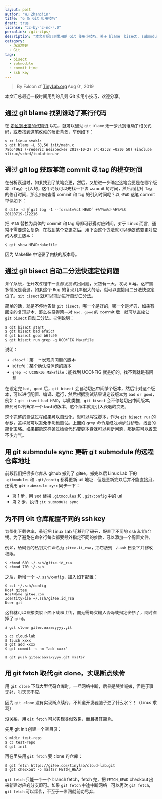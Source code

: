 ```yaml
---
layout: post
author: 'Wu Zhangjin'
title: "6 条 Git 实用技巧"
draft: true
license: "cc-by-nc-nd-4.0"
permalink: /git-tips/
description: "本文介绍几则常用的 Git 使用小技巧，关于 blame, bisect, submodule, commit time, ssh key ..."
category:
  - 版本管理
  - Git
tags:
  - bisect
  - submodule
  - commit time
  - ssh key
---
```


> By Falcon of [TinyLab.org][1]
> Aug 01, 2019

本文汇总最近一段时间用到的几则 Git 实用小技巧，欢迎分享。

## 通过 git blame 找到谁动了某行代码

在 [定位到出错的代码行](http://tinylab.org/bugfix-silence-raspi3-boot-warnings/) 以后，就可以通过 `git blame` 进一步找到谁动了相关代码，或者找到这笔改动的历史背景，举例如下：

    $ cd linux-stable
    $ git blame -L 50,50 init/main.c
    78634061 (Frederic Weisbecker 2017-10-27 04:42:28 +0200 50) #include <linux/sched/isolation.h>


## 通过 git log 获取某笔 commit 或 tag 的提交时间

在分析衰退时，如果找到了某笔变更，然后，又想进一步确定这笔变更是在哪个版本（Tag）引入的，这个时候可以先找一下该 commit 的时间，然后再比对 Tag 的修订时间。那么如何查看 commit 和 tag 的引入时间呢？以 `HEAD` 这笔 commit 举例如下：

    $ date -d @`git log -1 --format=%ct HEAD` +%Y%m%d-%H%M%S
    20190719-172216

把 `HEAD` 替换为具体的 commit 和 tag 号即可获得对应时间。对于 Linux 而言，通常不需要这么复杂，在找到某个变更之后，用下面这个方法就可以确定该变更对应的内核主版本：

    $ git show HEAD:Makefile

因为 Makefile 中记录了内核的版本号。

## 通过 git bisect 自动二分法快速定位问题


某个系统，在开发过程中一直都没测试出问题，突然有一天，发现 Bug。这种蛮多情况是衰退，如果这个 Bug 的复现几率很大的话，就可以直接用二分法快速定位了。`git bisect` 就可以辅助进行自动二分法。

简单的话，就是不停地告诉 `git bisect`，哪一个是好的，哪一个是坏的，如果有固定的复现脚本，那么在获得第一对 `bad, good` 的 commit 后，就可以直接让 `git bisect` 自动二分法。举例说明：

    $ git bisect start
    $ git bisect bad efa5cf
    $ git bisect good b6fcf0
    $ git bisect run grep -q UCONFIG Makefile

说明：

* `efa5cf`：第一个发现有问题的版本
* `b6fcf0`：某个确认没问题的版本
* `grep -q UCONFIG Makefile`：能找到 UCONFIG 就是好的，找不到就是有问题

在设定完 `bad, good` 后，`git bisect` 会自动切出中间某个版本，然后针对这个版本，可以进行配置、编译、运行，然后根据测试结果设定该版本为 `bad or good`，例如：`git bisect bad HEAD`，以此类推，`git bisect` 会不停地切出中间版本，直到可以判断第一个 bad 的版本，这个版本就是引入衰退的变更。

这个完整的测试过程如果可以自动化，就可以写成脚本，作为 `git bisect run` 的参数，这样就可以避免手动跑测试。上面的 grep 命令是经过初步分析后，找出的简化策略。如果都能这样通过检索代码变更本身就可以判断问题，那确实可以省去不少力气。

## 用 git submodule sync 更新 git submodule 的远程仓库地址

前段我们把很多仓库从 github 搬到了 gitee，搬完以后 Linux Lab 下的 `.gitmodules` 和 `.git/config` 都得更新 url 地址，但是更新完以后并不能直接用，还得用 `git submodule sync` 同步一下：

* 第 1 步，用 sed 替换 `.gitmodules` 和 `.git/config` 中的 url
* 第 2 步，执行 `git submodule sync`

## 为不同 Git 仓库配置不同的 ssh key

为优化下载效率，最近把 Linux Lab 迁移到了码云，配置了不同的 ssh 私钥/公钥。为了避免在命令行每次都要额外指定不同的参数，可以添加一个配置文件。

例如，给码云的私钥文件命名为 `gitee.id_rsa`，把它放到 `~/.ssh` 目录下并修改权限。

    $ chmod 600 ~/.ssh/gitee.id_rsa
    $ chmod 700 ~/.ssh

之后，新增一个 `~/.ssh/config`，加入如下配置：

    $ cat ~/.ssh/config
    Host gitee
	HostName gitee.com
	IdentityFile ~/.ssh/gitee.id_rsa
	User git

这样就可以直接类似下面下载和上传，而无需每次输入密码或指定密钥了，同时省掉了 `git@`。

    $ git clone gitee:aaaa/yyyy.git

    $ cd cloud-lab
    $ touch xxxx
    $ git add xxxx
    $ git commit -s -m "add xxxx"

    $ git push gitee:aaaa/yyyy.git master

## 用 git fetch 取代 git clone，实现断点续传

用 `git clone` 下载大型代码仓库时，一旦网络中断，后果是哭爹喊娘，但是于事无补，叫天天不应。

因为 `git clone` 没有实现断点续传，不知道开发者脑子进了什么水？！（Linus 求骂）

没关系，用 `git fetch` 可以实现类似效果，而且极其简单。

先用 git init 创建一个空目录：

    $ mkdir test-repo
    $ cd test-repo
    $ git init

再在里头用 `git fetch` 要 clone 的仓库：

    $ git fetch https://gitee.com/tinylab/cloud-lab.git
    $ git checkout -b master FETCH_HEAD

`git fetch` 只能一个一个 branch fetch，fetch 完，把 `FETCH_HEAD` checkout 出来新建对应的分支即可。如果 `git fetch` 中途中断网络，可以再次 `git fetch`，`git fetch` 可以续传，不至于一断网就前功尽弃。


[1]: http://tinylab.org
